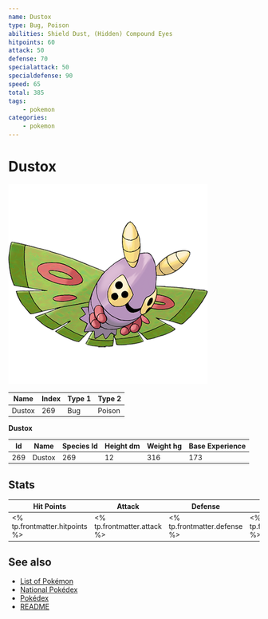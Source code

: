 ```yaml
---
name: Dustox
type: Bug, Poison
abilities: Shield Dust, (Hidden) Compound Eyes
hitpoints: 60
attack: 50
defense: 70
specialattack: 50
specialdefense: 90
speed: 65
total: 385
tags:
    - pokemon
categories:
    - pokemon
---
```


# Dustox


![Dustox](images/269.png)

| **Name** | **Index** | **Type 1** | **Type 2** |
|----|----|----|----|
| Dustox | 269 | Bug | Poison  |

**Dustox** 




| **Id** | **Name** | **Species Id** | **Height dm** | **Weight hg** | **Base Experience** |
|--------|----------|----------------|------------|------------|---------------------|
| 269 | Dustox | 269 | 12 | 316 | 173 |



## Stats

| **Hit Points** | **Attack** | **Defense** | **Special Attack** | **Special Defense** | **Speed** | **Total** |
|----------------|------------|-------------|--------------------|---------------------|-----------|-----------|
| <% tp.frontmatter.hitpoints %> | <% tp.frontmatter.attack %> | <% tp.frontmatter.defense %> | <% tp.frontmatter.specialattack %> | <% tp.frontmatter.specialdefense %> | <% tp.frontmatter.speed %> | <% tp.frontmatter.total %> |

## See also

- [List of Pokémon](../pokemon.md)
- [National Pokédex](../national_pokedex.md)
- [Pokédex](../pokedex.md)
- [README](../README.md)
